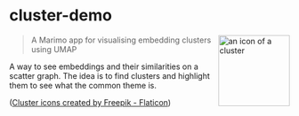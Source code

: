 # cluster-demo

<img src="https://github.com/user-attachments/assets/dfca5997-d778-42b2-8b4a-f2ff3de171ce" alt="an icon of a cluster" width="128" height="128" align="right">

> A Marimo app for visualising embedding clusters using UMAP

A way to see embeddings and their similarities on a scatter graph. The idea is to find clusters and highlight them to see what the common theme is.

(<a href="https://www.flaticon.com/free-icons/cluster" title="cluster icons">Cluster icons created by Freepik - Flaticon</a>)
